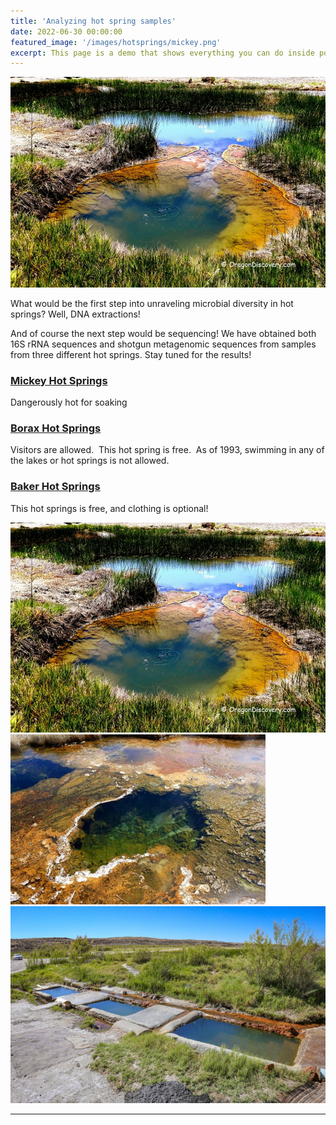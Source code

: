 ```yaml
---
title: 'Analyzing hot spring samples'
date: 2022-06-30 00:00:00
featured_image: '/images/hotsprings/mickey.png'
excerpt: This page is a demo that shows everything you can do inside portfolio and blog posts. We've included everything you need to create engaging posts about your work, and show off your case studies in a beautiful way.
---
```


![](/images/hotsprings/mickey.png)

What would be the first step into unraveling microbial diversity in hot springs? Well, DNA extractions!

And of course the next step would be sequencing!
We have obtained both 16S rRNA sequences and shotgun metagenomic sequences from samples from three different hot springs. Stay tuned for the results!

### [Mickey Hot Springs](https://oregondiscovery.com/mickey-hot-springs )

Dangerously hot for soaking 

### [Borax Hot Springs](https://www.ultimatehotspringsguide.com/borax-lake-hot-springs.html)

Visitors are allowed.  This hot spring is free.  
As of 1993, swimming in any of the lakes or hot springs is not allowed. 

### [Baker Hot Springs](https://www.ultimatehotspringsguide.com/baker-hot-springs.html)

This hot springs is free, and clothing is optional!

<div class="gallery" data-columns="3">
	<img src="/images/hotsprings/mickey.png">
	<img src="/images/hotsprings/borax.jpg">
	<img src="/images/hotsprings/baker.png">
</div>

---
